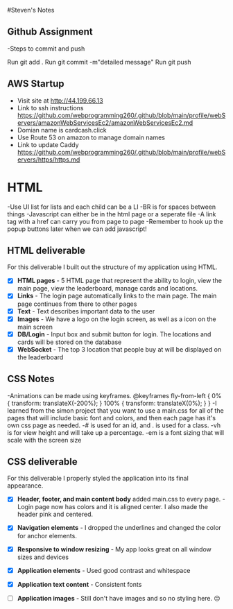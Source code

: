 #Steven's Notes


## Github Assignment
-Steps to commit and push

Run git add . 
Run git commit -m"detailed message"
Run git push

## AWS Startup
- Visit site at http://44.199.66.13
- Link to ssh instructions https://github.com/webprogramming260/.github/blob/main/profile/webServers/amazonWebServicesEc2/amazonWebServicesEc2.md
- Domian name is cardcash.click
- Use Route 53 on amazon to manage domain names
- Link to update Caddy https://github.com/webprogramming260/.github/blob/main/profile/webServers/https/https.md

# HTML 
-Use UI list for lists and each child can be a LI
-BR is for spaces between things
-Javascript can either be in the html page or a seperate file
-A link tag with a href can carry you from page to page
-Remember to hook up the popup buttons later when we can add javascript! 

## HTML deliverable

For this deliverable I built out the structure of my application using HTML.

- [x] **HTML pages** - 5 HTML page that represent the ability to login, view the main page, view the leaderboard, manage cards and locations.
- [x] **Links** - The login page automatically links to the main page. The main page continues from there to other pages
- [x] **Text** - Text describes important data to the user
- [x] **Images** - We have a logo on the login screen, as well as a icon on the main screen
- [x] **DB/Login** - Input box and submit button for login. The locations and cards will be stored on the database
- [x] **WebSocket** - The top 3 location that people buy at will be displayed on the leaderboard

## CSS Notes
-Animations can be made using keyframes. @keyframes fly-from-left {
  0% {
    transform: translateX(-200%);
  }
  100% {
    transform: translateX(0%);
  }
}
-I learned from the simon project that you want to use a main.css for all of the pages that will include basic font and colors, and then each page has it's own css page as needed. 
-# is used for an id, and . is used for a class. 
-vh is for view height and will take up a percentage. 
-em is a font sizing that will scale with the screen size

## CSS deliverable

For this deliverable I properly styled the application into its final appearance.

- [x] **Header, footer, and main content body** added main.css to every page. 
-Login page now has colors and it is aligned center. I also made the header pink and centered. 
- [x] **Navigation elements** - I dropped the underlines and changed the color for anchor elements.
- [x] **Responsive to window resizing** - My app looks great on all window sizes and devices
- [x] **Application elements** - Used good contrast and whitespace
- [x] **Application text content** - Consistent fonts
- [ ] **Application images** - Still don't have images and so no styling here. 😔

